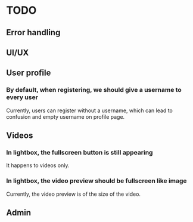 # TODO

## Error handling

## UI/UX

## User profile

### By default, when registering, we should give a username to every user

Currently, users can register without a username, which can lead to confusion and empty username on profile page.

## Videos

### In lightbox, the fullscreen button is still appearing

It happens to videos only.

### In lightbox, the video preview should be fullscreen like image

Currently, the video preview is of the size of the video.

## Admin
